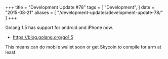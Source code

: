 +++
title = "Development Update #78"
tags = [
    "Development",
]
date = "2015-08-21"
aliases = [
	"/development-updates/development-update-78/"
]
+++

Golang 1.5 has support for android and iPhone now.
- https://blog.golang.org/go1.5

This means can do mobile wallet soon or get Skycoin to compile for arm at least.

